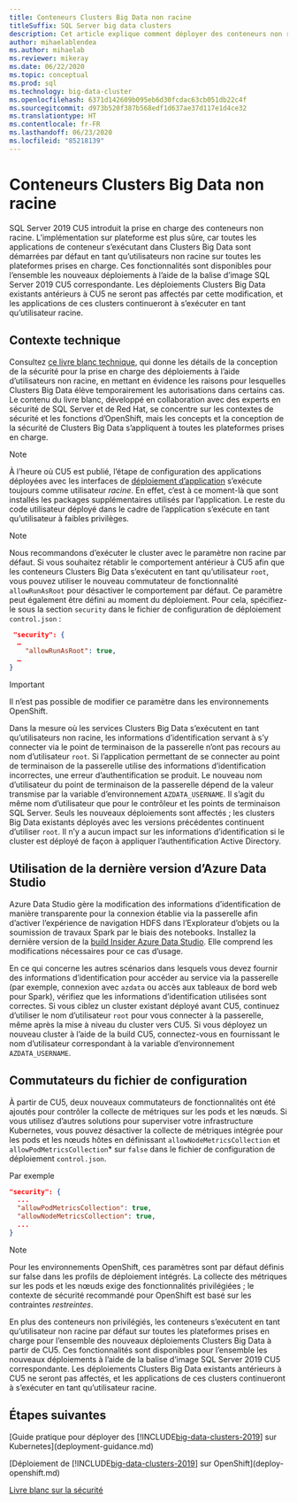 ```yaml
---
title: Conteneurs Clusters Big Data non racine
titleSuffix: SQL Server big data clusters
description: Cet article explique comment déployer des conteneurs non racine dans Clusters Big Data SQL Server
author: mihaelablendea
ms.author: mihaelab
ms.reviewer: mikeray
ms.date: 06/22/2020
ms.topic: conceptual
ms.prod: sql
ms.technology: big-data-cluster
ms.openlocfilehash: 6371d142609b095eb6d30fcdac63cb051db22c4f
ms.sourcegitcommit: d973b520f387b568edf1d637ae37d117e1d4ce32
ms.translationtype: HT
ms.contentlocale: fr-FR
ms.lasthandoff: 06/23/2020
ms.locfileid: "85218139"
---
```

# <a name="non-root-big-data-clusters-containers"></a>Conteneurs Clusters Big Data non racine

SQL Server 2019 CU5 introduit la prise en charge des conteneurs non racine. L’implémentation sur plateforme est plus sûre, car toutes les applications de conteneur s’exécutant dans Clusters Big Data sont démarrées par défaut en tant qu’utilisateurs non racine sur toutes les plateformes prises en charge. Ces fonctionnalités sont disponibles pour l’ensemble les nouveaux déploiements à l’aide de la balise d’image SQL Server 2019 CU5 correspondante. Les déploiements Clusters Big Data existants antérieurs à CU5 ne seront pas affectés par cette modification, et les applications de ces clusters continueront à s’exécuter en tant qu’utilisateur racine. 

## <a name="technical-background"></a>Contexte technique

Consultez [ce livre blanc technique](https://aka.ms/sql-bdc-openshift-security), qui donne les détails de la conception de la sécurité pour la prise en charge des déploiements à l’aide d’utilisateurs non racine, en mettant en évidence les raisons pour lesquelles Clusters Big Data élève temporairement les autorisations dans certains cas. Le contenu du livre blanc, développé en collaboration avec des experts en sécurité de SQL Server et de Red Hat, se concentre sur les contextes de sécurité et les fonctions d’OpenShift, mais les concepts et la conception de la sécurité de Clusters Big Data s’appliquent à toutes les plateformes prises en charge.

> [!NOTE]
> À l’heure où CU5 est publié, l’étape de configuration des applications déployées avec les interfaces de [déploiement d’application](concept-application-deployment.md) s’exécute toujours comme utilisateur *racine*. En effet, c’est à ce moment-là que sont installés les packages supplémentaires utilisés par l’application. Le reste du code utilisateur déployé dans le cadre de l’application s’exécute en tant qu’utilisateur à faibles privilèges. 

> [!NOTE]
> Nous recommandons d’exécuter le cluster avec le paramètre non racine par défaut. Si vous souhaitez rétablir le comportement antérieur à CU5 afin que les conteneurs Clusters Big Data s’exécutent en tant qu’utilisateur `root`, vous pouvez utiliser le nouveau commutateur de fonctionnalité `allowRunAsRoot` pour désactiver le comportement par défaut. Ce paramètre peut également être défini au moment du déploiement. Pour cela, spécifiez-le sous la section `security` dans le fichier de configuration de déploiement `control.json` :

```json
 "security": {
  …
    "allowRunAsRoot": true,
  …
}
```

> [!IMPORTANT]
> Il n’est pas possible de modifier ce paramètre dans les environnements OpenShift.

Dans la mesure où les services Clusters Big Data s’exécutent en tant qu’utilisateurs non racine, les informations d’identification servant à s’y connecter via le point de terminaison de la passerelle n’ont pas recours au nom d’utilisateur `root`. Si l’application permettant de se connecter au point de terminaison de la passerelle utilise des informations d’identification incorrectes, une erreur d’authentification se produit. Le nouveau nom d’utilisateur du point de terminaison de la passerelle dépend de la valeur transmise par la variable d’environnement `AZDATA_USERNAME`. Il s’agit du même nom d’utilisateur que pour le contrôleur et les points de terminaison SQL Server. Seuls les nouveaux déploiements sont affectés ; les clusters Big Data existants déployés avec les versions précédentes continuent d’utiliser `root`. Il n’y a aucun impact sur les informations d’identification si le cluster est déployé de façon à appliquer l’authentification Active Directory. 

## <a name="use-the-latest-azure-data-studio"></a>Utilisation de la dernière version d’Azure Data Studio

Azure Data Studio gère la modification des informations d’identification de manière transparente pour la connexion établie via la passerelle afin d’activer l’expérience de navigation HDFS dans l’Explorateur d’objets ou la soumission de travaux Spark par le biais des notebooks. Installez la dernière version de la [build Insider Azure Data Studio](../azure-data-studio/download-azure-data-studio.md#download-insiders-build-of-azure-data-studio). Elle comprend les modifications nécessaires pour ce cas d’usage.

En ce qui concerne les autres scénarios dans lesquels vous devez fournir des informations d’identification pour accéder au service via la passerelle (par exemple, connexion avec `azdata` ou accès aux tableaux de bord web pour Spark), vérifiez que les informations d’identification utilisées sont correctes. Si vous ciblez un cluster existant déployé avant CU5, continuez d’utiliser le nom d’utilisateur `root` pour vous connecter à la passerelle, même après la mise à niveau du cluster vers CU5. Si vous déployez un nouveau cluster à l’aide de la build CU5, connectez-vous en fournissant le nom d’utilisateur correspondant à la variable d’environnement `AZDATA_USERNAME`.

## <a name="configuration-file-switches"></a>Commutateurs du fichier de configuration

À partir de CU5, deux nouveaux commutateurs de fonctionnalités ont été ajoutés pour contrôler la collecte de métriques sur les pods et les nœuds. Si vous utilisez d’autres solutions pour superviser votre infrastructure Kubernetes, vous pouvez désactiver la collecte de métriques intégrée pour les pods et les nœuds hôtes en définissant `allowNodeMetricsCollection` et `allowPodMetricsCollection`* sur `false` dans le fichier de configuration de déploiement `control.json`. 

Par exemple 

```json
"security": {
  ...
  "allowPodMetricsCollection": true,
  "allowNodeMetricsCollection": true,
  ...
}
```

> [!NOTE]
> Pour les environnements OpenShift, ces paramètres sont par défaut définis sur false dans les profils de déploiement intégrés. La collecte des métriques sur les pods et les nœuds exige des fonctionnalités privilégiées ; le contexte de sécurité recommandé pour OpenShift est basé sur les contraintes *restreintes*.

En plus des conteneurs non privilégiés, les conteneurs s’exécutent en tant qu’utilisateur non racine par défaut sur toutes les plateformes prises en charge pour l’ensemble des nouveaux déploiements Clusters Big Data à partir de CU5. Ces fonctionnalités sont disponibles pour l’ensemble les nouveaux déploiements à l’aide de la balise d’image SQL Server 2019 CU5 correspondante. Les déploiements Clusters Big Data existants antérieurs à CU5 ne seront pas affectés, et les applications de ces clusters continueront à s’exécuter en tant qu’utilisateur racine.

## <a name="next-steps"></a>Étapes suivantes
[Guide pratique pour déployer des [!INCLUDE[big-data-clusters-2019](../includes/ssbigdataclusters-ss-nover.md)] sur Kubernetes](deployment-guidance.md)

[Déploiement de [!INCLUDE[big-data-clusters-2019](../includes/ssbigdataclusters-ss-nover.md)] sur OpenShift](deploy-openshift.md)

[Livre blanc sur la sécurité](https://aka.ms/sql-bdc-openshift-security)
